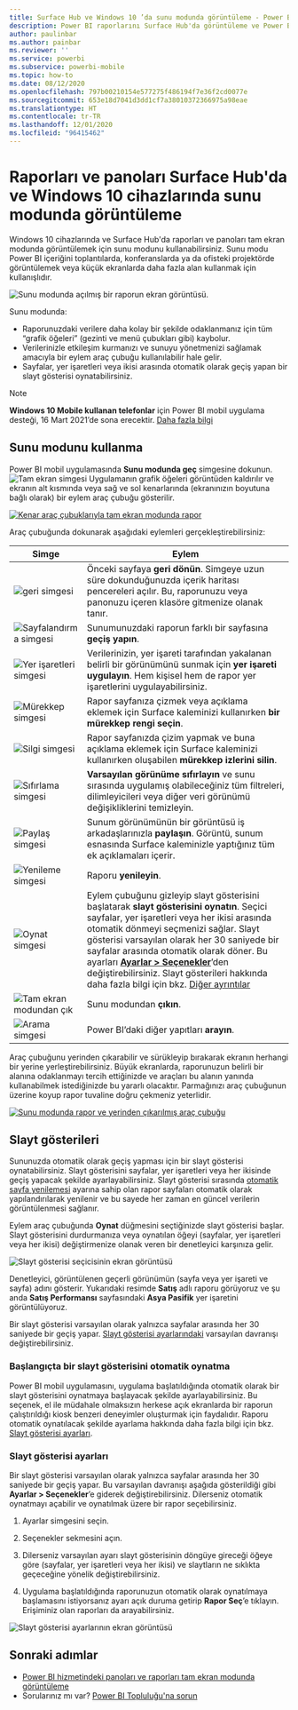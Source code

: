 ```yaml
---
title: Surface Hub ve Windows 10 ’da sunu modunda görüntüleme - Power BI
description: Power BI raporlarını Surface Hub'da görüntüleme ve Power BI panolarını, raporlarını ve kutucuklarını Windows 10 cihazlarda sunu modunda görüntüleme hakkında bilgi edinin.
author: paulinbar
ms.author: painbar
ms.reviewer: ''
ms.service: powerbi
ms.subservice: powerbi-mobile
ms.topic: how-to
ms.date: 08/12/2020
ms.openlocfilehash: 797b00210154e577275f486194f7e36f2cd0077e
ms.sourcegitcommit: 653e18d7041d3dd1cf7a38010372366975a98eae
ms.translationtype: HT
ms.contentlocale: tr-TR
ms.lasthandoff: 12/01/2020
ms.locfileid: "96415462"
---
```

# <a name="view-reports-and-dashboards-in-presentation-mode-on-surface-hub-and-windows-10-devices"></a>Raporları ve panoları Surface Hub'da ve Windows 10 cihazlarında sunu modunda görüntüleme
Windows 10 cihazlarında ve Surface Hub'da raporları ve panoları tam ekran modunda görüntülemek için sunu modunu kullanabilirsiniz. Sunu modu Power BI içeriğini toplantılarda, konferanslarda ya da ofisteki projektörde görüntülemek veya küçük ekranlarda daha fazla alan kullanmak için kullanışlıdır.

![Sunu modunda açılmış bir raporun ekran görüntüsü.](./media/mobile-windows-10-app-presentation-mode/power-bi-presentation-mode-2.png)

Sunu modunda:
* Raporunuzdaki verilere daha kolay bir şekilde odaklanmanız için tüm “grafik öğeleri” (gezinti ve menü çubukları gibi) kaybolur.
* Verilerinizle etkileşim kurmanızı ve sunuyu yönetmenizi sağlamak amacıyla bir eylem araç çubuğu kullanılabilir hale gelir.
* Sayfalar, yer işaretleri veya ikisi arasında otomatik olarak geçiş yapan bir slayt gösterisi oynatabilirsiniz.

>[!NOTE]
>**Windows 10 Mobile kullanan telefonlar** için Power BI mobil uygulama desteği, 16 Mart 2021’de sona erecektir. [Daha fazla bilgi](/legal/powerbi/powerbi-mobile/power-bi-mobile-app-end-of-support-for-windows-phones)

## <a name="use-presentation-mode"></a>Sunu modunu kullanma
Power BI mobil uygulamasında **Sunu modunda geç** simgesine dokunun.
![Tam ekran simgesi](././media/mobile-windows-10-app-presentation-mode/power-bi-full-screen-icon.png) Uygulamanın grafik öğeleri görüntüden kaldırılır ve ekranın alt kısmında veya sağ ve sol kenarlarında (ekranınızın boyutuna bağlı olarak) bir eylem araç çubuğu gösterilir.

[![Kenar araç çubuklarıyla tam ekran modunda rapor](./media/mobile-windows-10-app-presentation-mode/power-bi-presentation-mode-toolbar.png)](./media/mobile-windows-10-app-presentation-mode/power-bi-presentation-mode-toolbar-expanded.png#lightbox)

Araç çubuğunda dokunarak aşağıdaki eylemleri gerçekleştirebilirsiniz:

| Simge | Eylem |
|------|--------|
|![geri simgesi](./media/mobile-windows-10-app-presentation-mode/power-bi-windows-10-presentation-back-icon.png)|Önceki sayfaya **geri dönün**. Simgeye uzun süre dokunduğunuzda içerik haritası pencereleri açılır. Bu, raporunuzu veya panonuzu içeren klasöre gitmenize olanak tanır.|
|![Sayfalandırma simgesi](./media/mobile-windows-10-app-presentation-mode/power-bi-windows-10-presentation-pages-icon.png)|Sunumunuzdaki raporun farklı bir sayfasına **geçiş yapın**.|
|![Yer işaretleri simgesi](./media/mobile-windows-10-app-presentation-mode/power-bi-windows-10-presentation-bookmarks-icon.png)|Verilerinizin, yer işareti tarafından yakalanan belirli bir görünümünü sunmak için **yer işareti uygulayın**. Hem kişisel hem de rapor yer işaretlerini uygulayabilirsiniz.|
|![Mürekkep simgesi](./media/mobile-windows-10-app-presentation-mode/power-bi-windows-10-presentation-ink-icon.png)|Rapor sayfanıza çizmek veya açıklama eklemek için Surface kaleminizi kullanırken **bir mürekkep rengi seçin**.|
|![Silgi simgesi](./media/mobile-windows-10-app-presentation-mode/power-bi-windows-10-presentation-eraser-icon.png)|Rapor sayfanızda çizim yapmak ve buna açıklama eklemek için Surface kaleminizi kullanırken oluşabilen **mürekkep izlerini silin**.          |
|![Sıfırlama simgesi](./media/mobile-windows-10-app-presentation-mode/power-bi-windows-10-presentation-reset-icon.png)|**Varsayılan görünüme sıfırlayın** ve sunu sırasında uygulamış olabileceğiniz tüm filtreleri, dilimleyicileri veya diğer veri görünümü değişikliklerini temizleyin.|
|![Paylaş simgesi](./media/mobile-windows-10-app-presentation-mode/power-bi-windows-10-share-icon.png)|Sunum görünümünün bir görüntüsü iş arkadaşlarınızla **paylaşın**. Görüntü, sunum esnasında Surface kaleminizle yaptığınız tüm ek açıklamaları içerir.|
|![Yenileme simgesi](./media/mobile-windows-10-app-presentation-mode/power-bi-windows-10-presentation-refresh-icon.png)|Raporu **yenileyin**.|
|![Oynat simgesi](./media/mobile-windows-10-app-presentation-mode/power-bi-windows-10-presentation-play-icon.png)|Eylem çubuğunu gizleyip slayt gösterisini başlatarak **slayt gösterisini oynatın**. Seçici sayfalar, yer işaretleri veya her ikisi arasında otomatik dönmeyi seçmenizi sağlar. Slayt gösterisi varsayılan olarak her 30 saniyede bir sayfalar arasında otomatik olarak döner. Bu ayarları [**Ayarlar > Seçenekler**](#slideshow-settings)’den değiştirebilirsiniz. Slayt gösterileri hakkında daha fazla bilgi için bkz. [Diğer ayrıntılar](#slideshows)|
|![Tam ekran modundan çık](./media/mobile-windows-10-app-presentation-mode/power-bi-windows-10-exit-full-screen-icon.png)|Sunu modundan **çıkın**.|
|![Arama simgesi](./media/mobile-windows-10-app-presentation-mode/power-bi-windows-10-presentation-search-icon.png)|Power BI’daki diğer yapıtları **arayın**.|

Araç çubuğunu yerinden çıkarabilir ve sürükleyip bırakarak ekranın herhangi bir yerine yerleştirebilirsiniz. Büyük ekranlarda, raporunuzun belirli bir alanına odaklanmayı tercih ettiğinizde ve araçları bu alanın yanında kullanabilmek istediğinizde bu yararlı olacaktır. Parmağınızı araç çubuğunun üzerine koyup rapor tuvaline doğru çekmeniz yeterlidir.

[![Sunu modunda rapor ve yerinden çıkarılmış araç çubuğu](./media/mobile-windows-10-app-presentation-mode/power-bi-windows-10-presentation-drag-toolbar-2.png)](./media/mobile-windows-10-app-presentation-mode/power-bi-windows-10-presentation-drag-toolbar-2-expanded.png#lightbox)

## <a name="slideshows"></a>Slayt gösterileri

Sununuzda otomatik olarak geçiş yapması için bir slayt gösterisi oynatabilirsiniz. Slayt gösterisini sayfalar, yer işaretleri veya her ikisinde geçiş yapacak şekilde ayarlayabilirsiniz. Slayt gösterisi sırasında [otomatik sayfa yenilemesi](../../create-reports/desktop-automatic-page-refresh.md) ayarına sahip olan rapor sayfaları otomatik olarak yapılandırılarak yenilenir ve bu sayede her zaman en güncel verilerin görüntülenmesi sağlanır.

Eylem araç çubuğunda **Oynat** düğmesini seçtiğinizde slayt gösterisi başlar. Slayt gösterisini durdurmanıza veya oynatılan öğeyi (sayfalar, yer işaretleri veya her ikisi) değiştirmenize olanak veren bir denetleyici karşınıza gelir.

![Slayt gösterisi seçicisinin ekran görüntüsü](././media/mobile-windows-10-app-presentation-mode//power-bi-windows-10-slideshow-selector.png)

 Denetleyici, görüntülenen geçerli görünümün (sayfa veya yer işareti ve sayfa) adını gösterir. Yukarıdaki resimde **Satış** adlı raporu görüyoruz ve şu anda **Satış Performansı** sayfasındaki **Asya Pasifik** yer işaretini görüntülüyoruz.

Bir slayt gösterisi varsayılan olarak yalnızca sayfalar arasında her 30 saniyede bir geçiş yapar. [Slayt gösterisi ayarlarındaki](#slideshow-settings) varsayılan davranışı değiştirebilirsiniz.


### <a name="auto-play-a-slideshow-on-startup"></a>Başlangıçta bir slayt gösterisini otomatik oynatma

Power BI mobil uygulamasını, uygulama başlatıldığında otomatik olarak bir slayt gösterisini oynatmaya başlayacak şekilde ayarlayabilirsiniz. Bu seçenek, el ile müdahale olmaksızın herkese açık ekranlarda bir raporun çalıştırıldığı kiosk benzeri deneyimler oluşturmak için faydalıdır. Raporu otomatik oynatılacak şekilde ayarlama hakkında daha fazla bilgi için bkz. [Slayt gösterisi ayarları](#slideshow-settings).

### <a name="slideshow-settings"></a>Slayt gösterisi ayarları

Bir slayt gösterisi varsayılan olarak yalnızca sayfalar arasında her 30 saniyede bir geçiş yapar. Bu varsayılan davranışı aşağıda gösterildiği gibi **Ayarlar > Seçenekler**’e giderek değiştirebilirsiniz. Dilerseniz otomatik oynatmayı açabilir ve oynatılmak üzere bir rapor seçebilirsiniz.

1. Ayarlar simgesini seçin.

1. Seçenekler sekmesini açın.

1. Dilerseniz varsayılan ayarı slayt gösterisinin döngüye gireceği öğeye göre (sayfalar, yer işaretleri veya her ikisi) ve slaytların ne sıklıkta geçeceğine yönelik değiştirebilirsiniz.

1. Uygulama başlatıldığında raporunuzun otomatik olarak oynatılmaya başlamasını istiyorsanız ayarı açık duruma getirip **Rapor Seç**’e tıklayın. Erişiminiz olan raporları da arayabilirsiniz.

![Slayt gösterisi ayarlarının ekran görüntüsü](././media/mobile-windows-10-app-presentation-mode//power-bi-windows-10-slideshow-settings.png)

## <a name="next-steps"></a>Sonraki adımlar
* [Power BI hizmetindeki panoları ve raporları tam ekran modunda görüntüleme](../end-user-focus.md)
* Sorularınız mı var? [Power BI Topluluğu'na sorun](https://community.powerbi.com/)